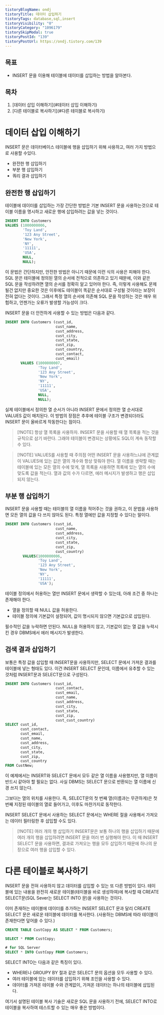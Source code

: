 ```yaml
---
tistoryBlogName: ondj
tistoryTitle: 데이터 삽입하기
tistoryTags: database,sql,insert
tistoryVisibility: "0"
tistoryCategory: "1096179"
tistorySkipModal: true
tistoryPostId: "139"
tistoryPostUrl: https://ondj.tistory.com/139
---
```

## 목표

- INSERT 문을 이용해 테이블에 데이터를 삽입하는 방법을 알아본다.

## 목차

1. [데이터 삽입 이해하기](#데이터 삽입 이해하기)
2. [다른 테이블로 복사하기](#다른 테이블로 복사하기)


# 데이터 삽입 이해하기

INSERT 문은 데이터베이스 테이블에 행을 삽입하기 위해 사용하고, 여러 가지 방법으로 사용할 수있다.

- 완전한 행 삽입하기
- 부분 행 삽입하기
- 쿼리 결과 삽입하기

## 완전한 행 삽입하기

테이블에 데이터를 삽입하는 가장 간단한 방법은 기본 INSERT 문을 사용하는것으로 테이블 이름을 명시하고 새로운 행에 삽입하려는 값을 넣는 것이다.

```SQL
INSERT INTO Customers
VALUES (1000000006,
		'Toy Land',
        '123 Any Street',
        'New York',
        'NY',
        '11111',
        'USA',
        NULL,
        NULL);
```

이 문법은 간단하지만, 안전한 방법은 아니기 때문에 이런 식의 사용은 피해야 한다.
SQL 문은 테이블에 정의된 열의 순서에 전적으로 의존하고 있기 때문에, 이와 같은 SQL 문을 작성하려면 열의 순서를 정확히 알고 있어야 한다. 즉, 이렇게 사용해도 문제될건 없지만 중요한 것은 이후에도 테이블이 똑같은 순서대로 구성될 것이라는 보장이 전혀 없다는 것이다. 그래서 특정 열의 순서에 의존해 SQL 문을 작성하는 것은 매우 위험하고, 언젠가는 오류가 발생할 가능성이 크다.

INSERT 문을 더 안전하게 사용할 수 있는 방법은 다음과 같다.

```SQL
INSERT INTO Customers (cust_id,
					   cust_name,
                       cust_address,
                       cust_city,
                       cust_state,
                       cust_zip,
                       cust_country,
                       cust_contact,
                       cust_email)
	   VALUES (1000000007,
			   'Toy Land',
               '123 Any Street',
               'New York',
               'NY',
               '11111',
               'USA',
               NULL,
               NULL);
```

실제 테이블에서 정의한 열 순서가 아니라 INSERT 문에서 정의한 열 순서대로 VALUES 값이 매치된다. 이 방법의 장점은 추후에 테이블 구조가 변경되더라도 INSERT 문이 올바르게 작동한다는 점이다.


> [!NOTE] 항상 열 목록을 사용하자.
> INSERT 문을 사용할 때 열 목록을 적는 것을 규칙으로 삼기 바란다. 그래야 테이블이 변경되는 상황에도 SQL이 계속 동작할 수 있다.

> [!NOTE] VALUES를 사용할 때 주의점
> 어떤 INSERT 문을 사용하느냐에 관계없이 VALUES에 있는 값은 열의 개수와 항상 맞춰야 한다. 열 이름을 생략할 때는 테이블에 있는 모든 열의 수에 맞게, 열 목록을 사용하면 목록에 있는 열의 수에 맞도록 값을 적는다.
> 열과 값의 수가 다르면, 에러 메시지가 발생하고 행은 삽입 되지 않는다.


## 부분 행 삽입하기

INSERT 문을 사용할 때는 테이블의 열 이름을 적어주는 것을 권하고, 이 문법을 사용하면 모든 열의 값을 다 쓰지 않아도 된다. 특정 열에만 값을 지정할 수 있다는 말이다.

```SQL
INSERT INTO Customers (cust_id,
					   cust_name,
                       cust_address,
                       cust_city,
                       cust_state,
                       cust_zip,
                       cust_country)
		VALUES(1000000006,
			   'Toy Land',
               '123 Any Street',
               'New York',
               'NY',
               '11111',
               'USA');
```

테이블 정의에서 허용하는 열만 INSERT 문에서 생략할 수 있는데, 아래 조건 중 하나는 존재해야 한다.

- 열을 정의할 때 NULL 값을 허용한다.
- 테이블 정의에 기본값이 설정되어, 값이 명시되지 않으면 기본값으로 삽입된다.

필수적인 값을 누락하면 안된다. NULL을 허용하지 않고, 기본값이 없는 열 값을 누락시킨 경우 DBMS에서 에러 메시지가 발생한다.

## 검색 결과 삽입하기

보통은 특정 값을 삽입할 때 INSERT문을 사용하지만, SELECT 문에서 가져온 결과를 테이블에 넣는 형태도 있다. 이건 INSERT SELECT 문인데, 이름에서 유추할 수 있는 것처럼 INSERT문과 SELECT문으로 구성된다.

```SQL
INSERT INTO Customers (cust_id,
					   cust_contact,
                       cust_email,
                       cust_name,
                       cust_address,
                       cust_city,
                       cust_state,
                       cust_zip,
                       cust_cust_country)
SELECT cust_id,
	   cust_contact,
       cust_email,
       cust_name,
       cust_address,
       cust_city,
       cust_state,
       cust_zip,
       cust_country
FROM CustNew;
```

이 예제에서는 INSERT와 SELECT 문에서 모두 같은 열 이름을 사용했지만, 열 이름이 반드시 같아야 할 필요는 없다. 사실 DBMS는 SELECT 문으로 반환되는 열 이름에 신경 쓰지 않는다.

그보다는 열의 위치를 사용한다. 즉, SELECT문의 첫 번째 열(이름과는 무관하게)은 첫 번째 지정된 테이블의 열로 들어가고, 이후도 마찬가지로 동작한다.

INSERT SELECT 문에서 사용하는 SELECT 문에서는 WHERE 절을 사용해서 가져오는 데이터 필터링한 후 삽입할 수도 있다.

> [!NOTE] 여러 개의 행 삽입하기
> INSERT문은 보통 하나의 행을 삽입하기 때문에 여러 개의 행을 삽입하려면 INSERT 문을 여러 번 실행해야 한다. 이 때 INSERT SELECT 문을 사용하면, 결과로 가져오는 행을 모두 삽입하기 때문에 하나의 문장으로 여러 행을 삽입할 수 있다.


# 다른 테이블로 복사하기

INSERT 문을 전혀 사용하지 않고 데이터를 삽입할 수 있는 또 다른 방법이 있다. 테이블에 있는 내용을 완전히 새로운 테이블(테이블을 바로 생성하여)에 복사할 때 CREATE SELECT문(SQL Sever는 SELECT INTO 문)을 사용하는 것이다.

이미 존재하는 테이블에 데이터를 추가하는 INSERT SELECT 문과 달리 CREATE SELECT 문은 새로운 테이블에 데이터를 복사한다. (사용하는 DBMS에 따라 테이블이 존재한다면 덮어쓸 수 있다.)

``` sql
CREATE TABLE CustCopy AS SELECT * FROM Customers;

SELECT * FROM CustCopy;
```

```sql
# for SQL Server
SELECT * INTO CustCopy FROM Customers;
```

SELECT INTO는 다음과 같은 특징이 있다.

- WHERE나 GROUPY BY 절과 같은 SELECT 문의 옵션을 모두 사용할 수 있다.
- 여러 테이블에 있는 데이터를 삽입하기 위해 조인을 사용할 수 있다.
- 데이터를 가져온 테이블 수와 관계없이, 가져온 데이터는 하나의 테이블에 삽입된다.

여기서 설명된 테이블 복사 기술은 새로운 SQL 문을 사용하기 전에, SELECT INTO로 테이블을 복사하여 테스트할 수 있는 매우 좋은 방법이다.